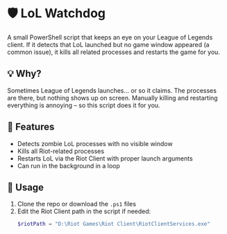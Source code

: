 # 🛡️ LoL Watchdog

A small PowerShell script that keeps an eye on your League of Legends client. If it detects that LoL launched but no game window appeared (a common issue), it kills all related processes and restarts the game for you.

## 💡 Why?

Sometimes League of Legends launches… or so it claims. The processes are there, but nothing shows up on screen. Manually killing and restarting everything is annoying – so this script does it for you.

## 🚀 Features

- Detects zombie LoL processes with no visible window
- Kills all Riot-related processes
- Restarts LoL via the Riot Client with proper launch arguments
- Can run in the background in a loop

## 🔧 Usage

1. Clone the repo or download the `.ps1` files
2. Edit the Riot Client path in the script if needed:
   ```powershell
   $riotPath = "D:\Riot Games\Riot Client\RiotClientServices.exe"
